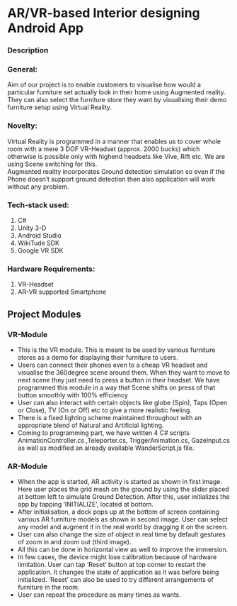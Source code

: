 # AR/VR-based Interior designing Android App 
### Description 

### General: 
Aim of our project is to enable customers to visualise how would a particular furniture set actually look in their home using 
Augmented reality. They can also select the furniture store they want by visualising their demo furniture setup using Virtual Reality.  

### Novelty: 
Virtual Reality is programmed in a manner that enables us to cover whole room with a mere 3 DOF VR-Headset (approx. 2000 bucks) 
which otherwise is possible only with highend headsets like Vive, Rift etc. We are using Scene switching for this.  
Augmented reality incorporates Ground detection simulation so even if the Phone doesn’t support ground detection then also 
application will work without any problem. 

### Tech-stack used: 
1.	C#  	 	 	 	 		 	 
1.	Unity 3-D 
1.	Android Studio  
1.	WikiTude SDK 
1. Google VR SDK 

### Hardware Requirements: 
1. VR-Headset  
1. AR-VR supported Smartphone 
 
## Project Modules 
 
### VR-Module 

*	This is the VR module. This is meant to be used by various furniture stores as a demo for displaying their furniture to users.  
*	Users can connect their phones even to a cheap VR headset and visualise the 360degree scene around them. When they want to move to next scene they just need to press a button in their headset. We have programmed this module in a way that Scene shifts on press of that button smoothly with 100% efficiency 
*	User can also interact with certain objects like globe (Spin), Taps (Open or Close), TV (On or Off) etc to give a more realistic feeling. 
*	There is a fixed lighting scheme maintained throughout with an appropriate blend of Natural and Artificial lighting.  
*	Coming to programming part, we have written 4 C# scripts AnimationController.cs ,Teleporter.cs, TriggerAnimation.cs, GazeInput.cs  as well as modified an already available WanderScript.js file. 

### AR-Module 
                                        
*	When the app is started, AR activity is started as shown in first image. Here user places the grid mesh on the ground by using the slider placed at bottom left to simulate Ground Detection. After this, user initializes the app by tapping ‘INITIALIZE’, located at bottom. 
*	After initialisation, a dock pops up at the bottom of screen containing various AR furniture models as shown in second image. User can select any model and augment it in the real world by dragging it on the screen. 
*	User can also change the size of object in real time by default gestures of zoom in and zoom out (third image).  
*	All this can be done in horizontal view as well to improve the immersion.  
*	In few cases, the device might lose calibration because of hardware limitation. User can tap ‘Reset’ button at top corner to restart the application. It changes the state of application as it was before being initialized. ‘Reset’ can also be used to try different arrangements of furniture in the room. 
*	User can repeat the procedure as many times as wants. 
